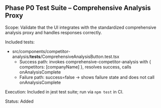 ## Phase P0 Test Suite – Comprehensive Analysis Proxy

Scope: Validate that the UI integrates with the standardized comprehensive analysis proxy and handles responses correctly.

Included tests:
- src/components/competitor-analysis/__tests__/ComprehensiveAnalysisButton.test.tsx
  - Success path: invokes comprehensive-competitor-analysis with { competitors: [companyName] }, resolves success, calls onAnalysisComplete
  - Failure path: success=false → shows failure state and does not call onAnalysisComplete

Execution: Included in jest test suite; run via `npm test` in CI.

Status: Added
